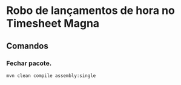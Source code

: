 # Robo de lançamentos de hora no Timesheet Magna


## Comandos

### Fechar pacote.

```sh
mvn clean compile assembly:single
```